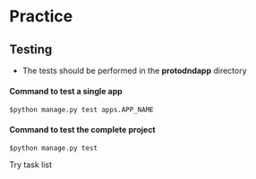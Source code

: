 # Practice

## Testing

- The tests should be performed in the **protodndapp** directory

#### Command to test a single app

`$python manage.py test apps.APP_NAME`

#### Command to test the complete project

`$python manage.py test`


Try task list
